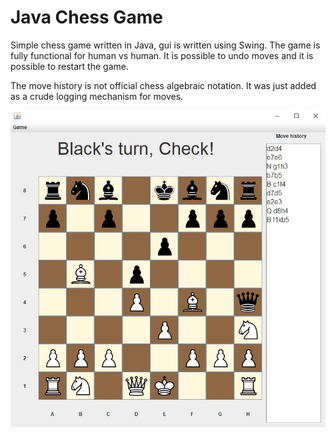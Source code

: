 # Java Chess Game

Simple chess game written in Java, gui is written using Swing. The game is fully functional for human vs human. It is possible to undo moves and it is possible to restart the game.

The move history is not official chess algebraic notation. It was just added as a crude logging mechanism for moves.

![Alt text](chessgame_screenshot.jpg?raw=true "Screenshot of the game")
